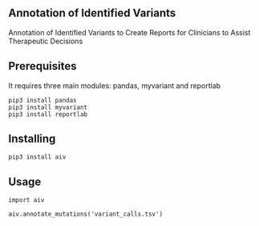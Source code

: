 ## Annotation of Identified Variants

Annotation of Identified Variants to Create Reports for Clinicians to Assist Therapeutic Decisions

## Prerequisites

It requires three main modules: pandas, myvariant and reportlab

```
pip3 install pandas
pip3 install myvariant
pip3 install reportlab
```

## Installing

```
pip3 install aiv
```

## Usage

```
import aiv

aiv.annotate_mutations('variant_calls.tsv')
```
